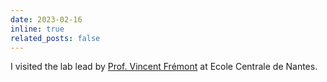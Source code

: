 ```yaml
---
date: 2023-02-16
inline: true
related_posts: false
---
```


I visited the lab lead by [Prof. Vincent Frémont](https://sites.google.com/view/vincent-fremont-ecnantes/home) at Ecole Centrale de Nantes.
